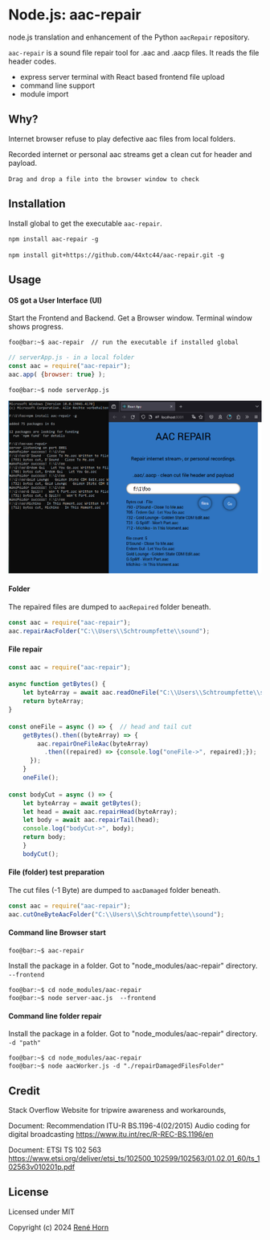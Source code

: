 Node.js: aac-repair
===================

node.js translation and enhancement of the Python ``aacRepair`` repository.

`aac-repair` is a sound file repair tool for .aac and .aacp files. 
It reads the file header codes.

* express server terminal with React based frontend file upload
* command line support
* module import

Why?
----

Internet browser refuse to play defective aac files from local folders. 

Recorded internet or personal aac streams get a clean cut for header and payload.

``Drag and drop a file into the browser window to check``



Installation
------------

Install global to get the executable ``aac-repair``.

    npm install aac-repair -g

    npm install git+https://github.com/44xtc44/aac-repair.git -g


Usage
-----

#### OS got a User Interface (UI)


Start the Frontend and Backend. Get a Browser window.
Terminal window shows progress.

```console
foo@bar:~$ aac-repair  // run the executable if installed global
```


```js
// serverApp.js - in a local folder
const aac = require("aac-repair");
aac.app( {browser: true} );
```
```console
foo@bar:~$ node serverApp.js
```

<img src="https://github.com/44xtc44/aac-repair/raw/dev/.github/frontend.png" alt="menu options on command line" style="width:800px"/> 


#### Folder

The repaired files are dumped to ``aacRepaired`` folder beneath. 

```js
const aac = require("aac-repair");
aac.repairAacFolder("C:\\Users\\Schtroumpfette\\sound");
```

#### File repair

```js
const aac = require("aac-repair");

async function getBytes() {
    let byteArray = await aac.readOneFile("C:\\Users\\Schtroumpfette\\sound\\damaged.aac");
    return byteArray;
}

const oneFile = async () => {  // head and tail cut
    getBytes().then((byteArray) => {
        aac.repairOneFileAac(byteArray)
          .then((repaired) => {console.log("oneFile->", repaired);});
      });
    }
    oneFile();

const bodyCut = async () => {
    let byteArray = await getBytes();
    let head = await aac.repairHead(byteArray);
    let body = await aac.repairTail(head);
    console.log("bodyCut->", body);
    return body;
    }
    bodyCut();
```

#### File (folder) test preparation

The cut files (-1 Byte) are dumped to ``aacDamaged`` folder beneath.

```js
const aac = require("aac-repair");
aac.cutOneByteAacFolder("C:\\Users\\Schtroumpfette\\sound");

```

#### Command line Browser start

```console
foo@bar:~$ aac-repair
```

Install the package in a folder.
Got to "node_modules/aac-repair" directory.
``--frontend``

```console
foo@bar:~$ cd node_modules/aac-repair
foo@bar:~$ node server-aac.js  --frontend
```

#### Command line folder repair
Install the package in a folder.
Got to "node_modules/aac-repair" directory.
``-d "path"``

```console
foo@bar:~$ cd node_modules/aac-repair
foo@bar:~$ node aacWorker.js -d "./repairDamagedFilesFolder"
```

Credit
------
Stack Overflow Website for tripwire awareness and workarounds,

Document: Recommendation ITU-R BS.1196-4(02/2015)
Audio coding for digital broadcasting 
https://www.itu.int/rec/R-REC-BS.1196/en

Document: ETSI TS 102 563 https://www.etsi.org/deliver/etsi_ts/102500_102599/102563/01.02.01_60/ts_102563v010201p.pdf


License
-------

Licensed under MIT

Copyright (c) 2024 [René Horn](https://github.com/44xtc44)